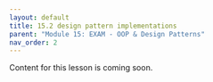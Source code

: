 ```yaml
---
layout: default
title: 15.2 design pattern implementations
parent: "Module 15: EXAM - OOP & Design Patterns"
nav_order: 2
---
```


Content for this lesson is coming soon.
